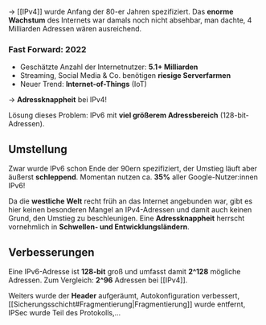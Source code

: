 -> [[IPv4]] wurde Anfang der 80-er Jahren spezifiziert.
Das **enorme Wachstum** des Internets war damals noch nicht absehbar, man dachte, 4 Milliarden Adressen wären ausreichend.

### Fast Forward: 2022

- Geschätzte Anzahl der Internetnutzer: **5.1+ Milliarden**
- Streaming, Social Media & Co. benötigen **riesige Serverfarmen**
- Neuer Trend: **Internet-of-Things** (IoT) 

-> **Adressknappheit** bei IPv4!

Lösung dieses Problem: IPv6 mit **viel größerem Adressbereich** (128-bit-Adressen).


## Umstellung

Zwar wurde IPv6 schon Ende der 90ern spezifiziert, der Umstieg läuft aber äußerst **schleppend**. Momentan nutzen ca. **35%** aller Google-Nutzer:innen IPv6!

Da die **westliche Welt** recht früh an das Internet angebunden war, gibt es hier keinen besonderen Mangel an IPv4-Adressen und damit auch keinen Grund, den Umstieg zu beschleunigen. Eine **Adressknappheit** herrscht vornehmlich in **Schwellen- und Entwicklungsländern**.

## Verbesserungen

Eine IPv6-Adresse ist **128-bit** groß und umfasst damit **2^128** mögliche Adressen. Zum Vergleich: **2^96** Adressen bei [[IPv4]].

Weiters wurde der **Header** aufgeräumt, Autokonfiguration verbessert, [[Sicherungsschicht#Fragmentierung|Fragmentierung]] wurde entfernt, IPSec wurde Teil des Protokolls,...